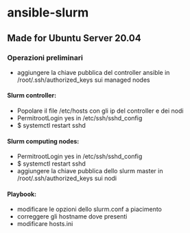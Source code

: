 # ansible-slurm
## Made for Ubuntu Server 20.04
### Operazioni preliminari
- aggiungere la chiave pubblica del controller ansible in /root/.ssh/authorized_keys sui managed nodes
#### Slurm controller:
- Popolare il file /etc/hosts con gli ip del controller e dei nodi
- PermitrootLogin yes in /etc/ssh/sshd_config
- $ systemctl restart sshd
#### Slurm computing nodes:
- PermitrootLogin yes in /etc/ssh/sshd_config
- $ systemctl restart sshd
- aggiungere la chiave pubblica dello slurm master in /root/.ssh/authorized_keys sui nodi

#### Playbook:
- modificare le opzioni dello slurm.conf a piacimento
- correggere gli hostname dove presenti
- modificare hosts.ini
